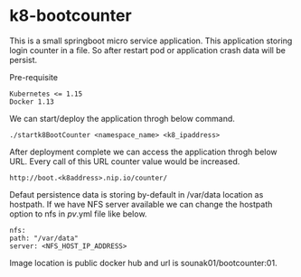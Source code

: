 # k8-bootcounter
This is a small springboot micro service application. This application storing login counter in a file. So after restart pod or application crash data will be persist.

Pre-requisite

	Kubernetes <= 1.15
	Docker 1.13

We can start/deploy the application throgh below command.

	./startk8BootCounter <namespace_name> <k8_ipaddress>

After deployment complete we  can access the application throgh below URL. Every call of this URL counter value would be increased.

	http://boot.<k8address>.nip.io/counter/
	
Defaut persistence data is storing by-default in /var/data location as hostpath. If we have NFS server available we can change the hostpath option to nfs in *pv*.yml file like below.

	nfs:
    path: "/var/data"
    server: <NFS_HOST_IP_ADDRESS>

Image location is public docker hub and url is sounak01/bootcounter:01.
